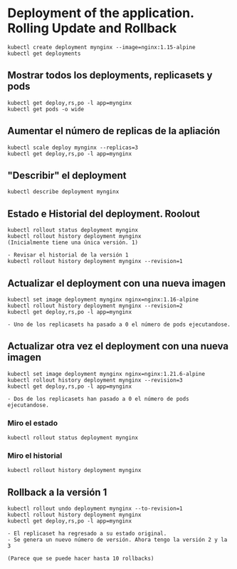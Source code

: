 # Deployment of the application. Rolling Update and Rollback

    kubectl create deployment mynginx --image=nginx:1.15-alpine
    kubectl get deployments

## Mostrar todos los deployments, replicasets y pods

    kubectl get deploy,rs,po -l app=mynginx
    kubectl get pods -o wide

## Aumentar el número de replicas de la apliación

    kubectl scale deploy mynginx --replicas=3
    kubectl get deploy,rs,po -l app=mynginx

## "Describir" el deployment

    kubectl describe deployment mynginx

## Estado e Historial del deployment. Roolout

    kubectl rollout status deployment mynginx
    kubectl rollout history deployment mynginx
    (Inicialmente tiene una única versión. 1)

    - Revisar el historial de la versión 1
    kubectl rollout history deployment mynginx --revision=1

## Actualizar el deployment con una nueva imagen

    kubectl set image deployment mynginx nginx=nginx:1.16-alpine
    kubectl rollout history deployment mynginx --revision=2
    kubectl get deploy,rs,po -l app=mynginx

    - Uno de los replicasets ha pasado a 0 el número de pods ejecutandose.

## Actualizar otra vez el deployment con una nueva imagen

    kubectl set image deployment mynginx nginx=nginx:1.21.6-alpine
    kubectl rollout history deployment mynginx --revision=3
    kubectl get deploy,rs,po -l app=mynginx

    - Dos de los replicasets han pasado a 0 el número de pods ejecutandose.

### Miro el estado

    kubectl rollout status deployment mynginx

### Miro el historial

    kubectl rollout history deployment mynginx

## Rollback a la versión 1

    kubectl rollout undo deployment mynginx --to-revision=1
    kubectl rollout history deployment mynginx
    kubectl get deploy,rs,po -l app=mynginx

    - El replicaset ha regresado a su estado original.
    - Se genera un nuevo número de versión. Ahora tengo la versión 2 y la 3

    (Parece que se puede hacer hasta 10 rollbacks)
